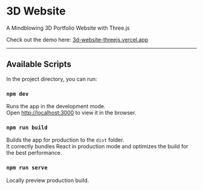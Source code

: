# 3D Website

A Mindblowing 3D Portfolio Website with Three.js

Check out the demo here: [3d-website-threejs.vercel.app](https://3d-website-threejs.vercel.app/)

---

## Available Scripts

In the project directory, you can run:

### `npm dev`

Runs the app in the development mode.\
Open [http://localhost:3000](http://localhost:3000) to view it in the browser.

### `npm run build`

Builds the app for production to the `dist` folder.\
It correctly bundles React in production mode and optimizes the build for the best performance.

### `npm run serve`

Locally preview production build.
